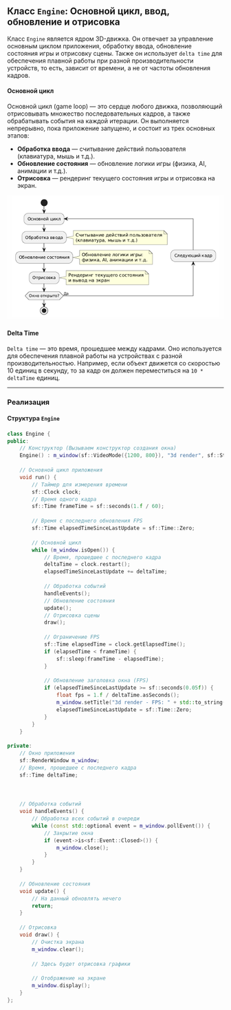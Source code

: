 ## Класс `Engine`: Основной цикл, ввод, обновление и отрисовка

Класс `Engine` является ядром 3D-движка. Он отвечает за управление основным циклом приложения, обработку ввода, обновление состояния игры и отрисовку сцены. Также он использует `delta time` для обеспечения плавной работы при разной производительности устройств, то есть, зависит от времени, а не от частоты обновления кадров.

#### Основной цикл
Основной цикл (game loop) — это сердце любого движка, позволяющий отрисовывать множество последовательных кадров, а также обрабатывать события на каждой итерации. Он выполняется непрерывно, пока приложение запущено, и состоит из трех основных этапов:
- **Обработка ввода** — считывание действий пользователя (клавиатура, мышь и т.д.).
- **Обновление состояния** — обновление логики игры (физика, AI, анимации и т.д.).
- **Отрисовка** — рендеринг текущего состояния игры и отрисовка на экран.

![Игровой цикл](images/GameLoop.png)

#### Delta Time
`Delta time` — это время, прошедшее между кадрами. Оно используется для обеспечения плавной работы на устройствах с разной производительностью. Например, если объект движется со скоростью 10 единиц в секунду, то за кадр он должен переместиться на `10 * deltaTime` единиц.

---

### Реализация

#### Структура `Engine`
```cpp
class Engine {
public:
    // Конструктор (Вызываем конструктор создания окна)
    Engine() : m_window(sf::VideoMode({1200, 800}), "3d render", sf::Style::Titlebar | sf::Style::Close) {} 

    // Основной цикл приложения
    void run() {
        // Таймер для измерения времени
        sf::Clock clock;
        // Время одного кадра
        sf::Time frameTime = sf::seconds(1.f / 60);

        // Время с последнего обновления FPS
        sf::Time elapsedTimeSinceLastUpdate = sf::Time::Zero;

        // Основной цикл
        while (m_window.isOpen()) {
            // Время, прошедшее с последнего кадра
            deltaTime = clock.restart();
            elapsedTimeSinceLastUpdate += deltaTime;

            // Обработка событий
            handleEvents();
            // Обновление состояния
            update();
            // Отрисовка сцены
            draw();

            // Ограничение FPS
            sf::Time elapsedTime = clock.getElapsedTime();
            if (elapsedTime < frameTime) {
                sf::sleep(frameTime - elapsedTime);
            }

            // Обновление заголовка окна (FPS)
            if (elapsedTimeSinceLastUpdate >= sf::seconds(0.05f)) {
                float fps = 1.f / deltaTime.asSeconds(); 
                m_window.setTitle("3d render - FPS: " + std::to_string(static_cast<int>(fps)));
                elapsedTimeSinceLastUpdate = sf::Time::Zero;
            }
        }
    }

private:
    // Окно приложения
    sf::RenderWindow m_window;
    // Время, прошедшее с последнего кадра
    sf::Time deltaTime;



    // Обработка событий
    void handleEvents() {
        // Обработка всех событий в очереди
        while (const std::optional event = m_window.pollEvent()) {
            // Закрытие окна
            if (event->is<sf::Event::Closed>()) {
                m_window.close();
            }
        }
    }

    // Обновление состояния
    void update() {
        // На данный обновлять нечего
        return;
    }

    // Отрисовка
    void draw() {
        // Очистка экрана
        m_window.clear();

        // Здесь будет отрисовка графики

        // Отображение на экране
        m_window.display();
    }
};
```